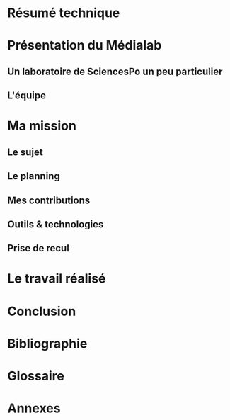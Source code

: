 # Résumé technique

# Présentation du Médialab

## Un laboratoire de SciencesPo un peu particulier

## L'équipe

# Ma mission

## Le sujet

## Le planning

## Mes contributions

## Outils & technologies

## Prise de recul



# Le travail réalisé



# Conclusion



# Bibliographie

# Glossaire

<div style="page-break-after: always;"></div>

# Annexes



